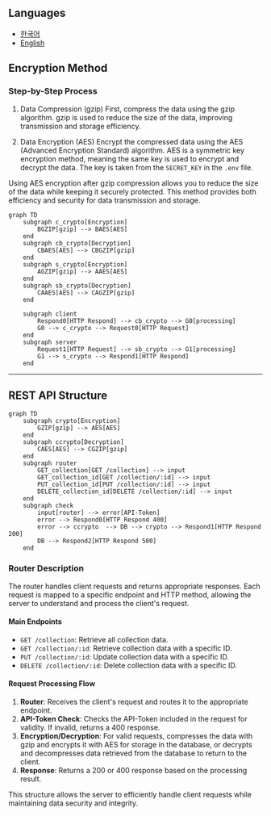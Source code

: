 ## Languages

- [한국어](./md/architecture.md)
- [English](./md/architecture.en.md)

## Encryption Method

### Step-by-Step Process

1. Data Compression (gzip)
First, compress the data using the gzip algorithm. gzip is used to reduce the size of the data, improving transmission and storage efficiency.

2. Data Encryption (AES)
Encrypt the compressed data using the AES (Advanced Encryption Standard) algorithm. AES is a symmetric key encryption method, meaning the same key is used to encrypt and decrypt the data. The key is taken from the `SECRET_KEY` in the `.env` file.

Using AES encryption after gzip compression allows you to reduce the size of the data while keeping it securely protected. This method provides both efficiency and security for data transmission and storage.

```mermaid
graph TD
    subgraph c_crypto[Encryption]
        BGZIP[gzip] --> BAES[AES]
    end
    subgraph cb_crypto[Decryption]
        CBAES[AES] --> CBGZIP[gzip]
    end
    subgraph s_crypto[Encryption]
        AGZIP[gzip] --> AAES[AES]
    end
    subgraph sb_crypto[Decryption]
        CAAES[AES] --> CAGZIP[gzip]
    end

    subgraph client
        Respond0[HTTP Respond] --> cb_crypto --> G0[processing]
        G0 --> c_crypto --> Request0[HTTP Request]
    end
    subgraph server
        Request1[HTTP Request] --> sb_crypto --> G1[processing]
        G1 --> s_crypto --> Respond1[HTTP Respond]
    end
```

---

## REST API Structure

```mermaid
graph TD
    subgraph crypto[Encryption]
        GZIP[gzip] --> AES[AES]
    end
    subgraph ccrypto[Decryption]
        CAES[AES] --> CGZIP[gzip]
    end
    subgraph router
        GET_collection[GET /collection] --> input
        GET_collection_id[GET /collection/:id] --> input
        PUT_collection_id[PUT /collection/:id] --> input
        DELETE_collection_id[DELETE /collection/:id] --> input
    end
    subgraph check
        input[router] --> error[API-Token]
        error --> Respond0[HTTP Respond 400]
        error --> ccrypto  --> DB --> crypto --> Respond1[HTTP Respond 200]
        DB --> Respond2[HTTP Respond 500]
    end
```

### Router Description

The router handles client requests and returns appropriate responses. Each request is mapped to a specific endpoint and HTTP method, allowing the server to understand and process the client's request.

#### Main Endpoints

- `GET /collection`: Retrieve all collection data.
- `GET /collection/:id`: Retrieve collection data with a specific ID.
- `PUT /collection/:id`: Update collection data with a specific ID.
- `DELETE /collection/:id`: Delete collection data with a specific ID.

#### Request Processing Flow

1. **Router**: Receives the client's request and routes it to the appropriate endpoint.
2. **API-Token Check**: Checks the API-Token included in the request for validity. If invalid, returns a 400 response.
3. **Encryption/Decryption**: For valid requests, compresses the data with gzip and encrypts it with AES for storage in the database, or decrypts and decompresses data retrieved from the database to return to the client.
4. **Response**: Returns a 200 or 400 response based on the processing result.

This structure allows the server to efficiently handle client requests while maintaining data security and integrity.